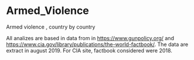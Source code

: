 # Armed_Violence
Armed violence , country by country

All analizes are based in data from in https://www.gunpolicy.org/ and https://www.cia.gov/library/publications/the-world-factbook/. The data are extract in august 2019. For CIA site, factbook considered were 2018.
